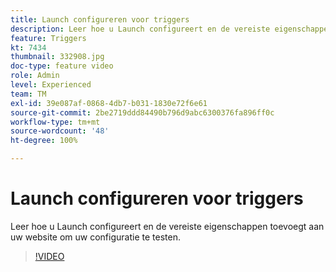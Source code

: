 ```yaml
---
title: Launch configureren voor triggers
description: Leer hoe u Launch configureert en de vereiste eigenschappen toevoegt aan uw website om uw configuratie te testen.
feature: Triggers
kt: 7434
thumbnail: 332908.jpg
doc-type: feature video
role: Admin
level: Experienced
team: TM
exl-id: 39e087af-0868-4db7-b031-1830e72f6e61
source-git-commit: 2be2719ddd84490b796d9abc6300376fa896ff0c
workflow-type: tm+mt
source-wordcount: '48'
ht-degree: 100%

---
```


# Launch configureren voor triggers

Leer hoe u Launch configureert en de vereiste eigenschappen toevoegt aan uw website om uw configuratie te testen.

>[!VIDEO](https://video.tv.adobe.com/v/332908?quality=12)
